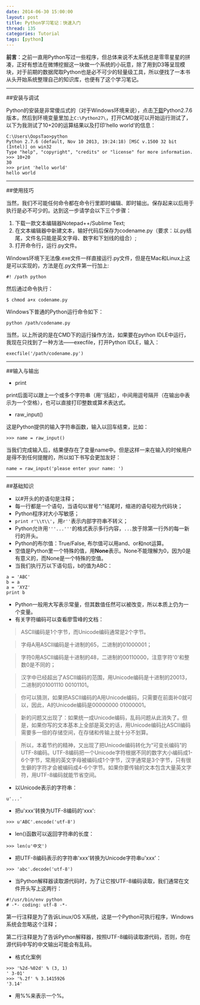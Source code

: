```yaml
---
date: 2014-06-30 15:00:00
layout: post
title: Python学习笔记：快速入门
thread: 135
categories: Tutorial
tags: [python]
---
```


**前言**：之前一直用Python写过一些程序，但总体来说不太系统总是零零星星的拼凑，正好有想法在微博挖掘这一块做一个系统的小玩意，除了用到D3等呈现模块，对于前期的数据爬取Python也是必不可少的轻量级工具，所以便找了一本书从头开始系统整理自己的知识库，也便有了这个学习笔记。

----

##安装与调试

Python的安装是非常傻瓜式的（对于Windows环境来说），点击[下载](http://www.python.org/ftp/python/2.7.6/python-2.7.6.msi)Python2.7.6版本，然后到环境变量里加上`C:\Python27\`，打开CMD就可以开始运行测试了，以下为我测试了10+20的运算结果以及打印'hello world'的信息：

```
C:\Users\OopsTao>python
Python 2.7.6 (default, Nov 10 2013, 19:24:18) [MSC v.1500 32 bit (Intel)] on win32
Type "help", "copyright", "credits" or "license" for more information.
>>> 10+20
30
>>> print 'hello world'
hello world
```

----

##使用技巧

当然，我们不可能任何命令都在命令行里即时编辑、即时输出。保存起来以后用于执行是必不可少的。达到这一步请学会以下三个步骤：

1. 下载一款文本编辑器Notepad++/Sublime Text;
2. 在文本编辑器中新建文本，输好代码后保存为codename.py（要求：以.py结尾，文件名只能是英文字母、数字和下划线的组合）;
3. 打开命令行，运行.py文件。

Windows环境下无法像.exe文件一样直接运行.py文件，但是在Mac和Linux上这是可以实现的，方法是在.py文件第一行加上:

```
#! /path python
```

然后通过命令执行：

```
$ chmod a+x codename.py
```

Windows下普通的Python运行命令如下：

```
python /path/codename.py
```

当然，以上所说的是在CMD下的运行操作方法，如果要在python IDLE中运行，我现在只找到了一种方法——execfile，打开Python IDLE，输入：

```
execfile('/path/codename.py')
```

----

##输入与输出

* print

print后面可以跟上一个或多个字符串（用''括起），中间用逗号隔开（在输出中表示为一个空格），也可以直接打印整数或算术表达式。

* raw_input()

这是Python提供的输入字符串函数，输入以回车结束，比如：

```
>>> name = raw_input()
```

当我们完成输入后，结果便存在了变量name中。但是这样一来在输入的时候用户是得不到任何提醒的，所以如下书写会更加友好：

```
name = raw_input('please enter your name: ')
```

----

##基础知识

* 以#开头的的语句是注释；
* 每一行都是一个语句，当语句以冒号“:”结尾时，缩进的语句视为代码块；
* Python程序对大小写敏感；
* `print r'\\t\\'`，用`r''`表示内部字符串不转义；
* Python允许用`'''...'''`的格式表示多行内容，`...`放于除第一行外的每一新行的开头。
* Python的布尔值：True/False, 布尔值可以用and、or和not运算。
* 空值是Python里一个特殊的值，用**None**表示。None不能理解为0，因为0是有意义的，而None是一个特殊的空值。
* 当我们执行万以下语句后，b的值为ABC：

```
a = 'ABC'
b = a
a = 'XYZ'
print b
```

* Python一般用大写表示常量，但其数值任然可以被改变，所以本质上仍为一个变量。
* 有关字符编码可以查看廖雪峰的文档：

>ASCII编码是1个字节，而Unicode编码通常是2个字节。

>字母A用ASCII编码是十进制的65，二进制的01000001；

>字符0用ASCII编码是十进制的48，二进制的00110000，注意字符'0'和整数0是不同的；

>汉字中已经超出了ASCII编码的范围，用Unicode编码是十进制的20013，二进制的01001110 00101101。

>你可以猜测，如果把ASCII编码的A用Unicode编码，只需要在前面补0就可以，因此，A的Unicode编码是00000000 01000001。

>新的问题又出现了：如果统一成Unicode编码，乱码问题从此消失了。但是，如果你写的文本基本上全部是英文的话，用Unicode编码比ASCII编码需要多一倍的存储空间，在存储和传输上就十分不划算。

>所以，本着节约的精神，又出现了把Unicode编码转化为“可变长编码”的UTF-8编码。UTF-8编码把一个Unicode字符根据不同的数字大小编码成1-6个字节，常用的英文字母被编码成1个字节，汉字通常是3个字节，只有很生僻的字符才会被编码成4-6个字节。如果你要传输的文本包含大量英文字符，用UTF-8编码就能节省空间。

* 以Unicode表示的字符串： 

```
u'...'
```

* 把u'xxx'转换为UTF-8编码的'xxx':

```
>>> u'ABC'.encode('utf-8')
```

* len()函数可以返回字符串的长度：

```
>>> len(u'中文')
```

* 把UTF-8编码表示的字符串'xxx'转换为Unicode字符串u'xxx'：

```
>>> 'abc'.decode('utf-8')
```

* 当Python解释器读取源代码时，为了让它按UTF-8编码读取，我们通常在文件开头写上这两行：

```
#!/usr/bin/env python
# -*- coding: utf-8 -*-
```

第一行注释是为了告诉Linux/OS X系统，这是一个Python可执行程序，Windows系统会忽略这个注释；

第二行注释是为了告诉Python解释器，按照UTF-8编码读取源代码，否则，你在源代码中写的中文输出可能会有乱码。

* 格式化案例

```
>>> '%2d-%02d' % (3, 1)
' 3-01'
>>> '%.2f' % 3.1415926
'3.14'
```

* 用%%来表示一个%。